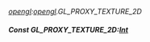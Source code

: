 _[opengl](../../modules/opengl/opengl-module.md):[opengl](../../modules/opengl/opengl-module.md).GL\_PROXY\_TEXTURE\_2D_
##### Const GL\_PROXY\_TEXTURE\_2D:[Int](../../modules/wonkey/wonkey-types-int.md)
